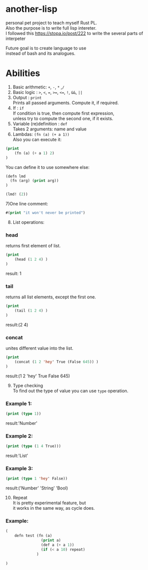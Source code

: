 # another-lisp
personal pet project to teach myself Rust PL.<br/>
Also the purpose is to write full lisp intereter.<br/>
I followed this https://stopa.io/post/222 to write the several parts of interpeter<br/>

Future goal is to create language to use<br/>
instead of bash and its analogues.<br/>

# Abilities
1) Basic arithmetic: ```+```, ```-```, ```*``` ,```/``` <br/>
2) Basic logic     : ```>```, ```<```, ```=```, ```>=```, ```<=```, ```!```, ```&&```, ```||``` <br/>
3) Output          : ```print```<br/>
Prints all passed arguments. Compute it, if required.<br/>
4) If              : ```if```<br/>
If condition is true, then compute first expression,<br/> 
unless try to compute the second one, if it exists.<br/>
5) Variable (re)definition : ```def```<br/>
Takes 2 arguments: name and value<br/>
6) Lambdas: ```(fn (a) (+ a 1))```<br/>
Also you can execute it:<br/>

```lisp
(print
    (fn (a) (+ a 1) 2)
)
```
You can define it to use somewhere else:<br/>
```lisp
(defn lmd
  (fn (arg) (print arg))
)

(lmd! (2))
```

7)One line comment:<br>
```lisp 
#(print "it won't never be printed")
```
8) List operations:<br/>
### head
returns first element of list.<br>
```lisp
(print
    (head (1 2 4) )
)
```
result: 1<br>

### tail
returns all list elements, except the first one.<br/>
```lisp
(print
    (tail (1 2 4) )
)
```
result:(2 4)

### concat
unites different value into the list.
```lisp
(print
    (concat (1 2 'hey' True (False 645)) )
)
```
result:(1 2 'hey' True False 645)<br/>

9) Type checking<br/>
To find out the type of value you can use ```type``` operation.<br/>
### Example 1:
```lisp
(print (type 1))
```
result:'Number'

### Example 2:
```lisp
(print (type (1 4 True)))
```
result:'List'

### Example 3:
```lisp
(print (type 1 'hey' False))
```
result:('Number'  'String' 'Bool)

10) Repeat<br/>
It is pretty experimental feature, but<br/>
it works in the same way, as cycle does.

### Example:
```lisp
(
    defn test (fn (a)
                (print a)
                (def a (+ a 1))
                (if (< a 10) repeat)
              )
              
)
```
